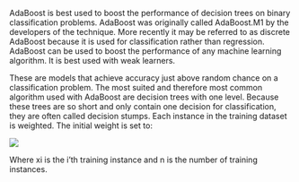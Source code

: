 AdaBoost is best used to boost the performance of decision trees on binary classification
problems. AdaBoost was originally called AdaBoost.M1 by the developers of the technique.
More recently it may be referred to as discrete AdaBoost because it is used for classification
rather than regression. AdaBoost can be used to boost the performance of any machine learning
algorithm. It is best used with weak learners.

These are models that achieve accuracy just above random chance on a classification problem.
The most suited and therefore most common algorithm used with AdaBoost are decision trees
with one level. Because these trees are so short and only contain one decision for classification,
they are often called decision stumps. Each instance in the training dataset is weighted. The
initial weight is set to:

![](https://github.com/fenago/katacoda-scenarios/raw/master/master-machine-learning-algorithms/master-machine-learning-algorithms-16/steps/4/1.JPG)

Where xi is the i’th training instance and n is the number of training instances.